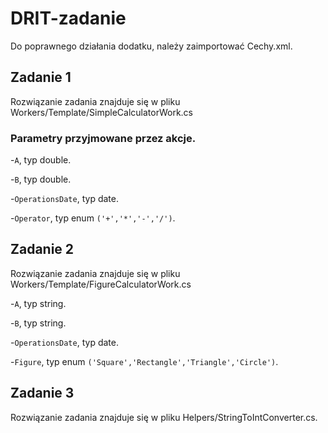# DRIT-zadanie
Do poprawnego działania dodatku, należy zaimportować Cechy.xml.

## Zadanie 1
Rozwiązanie zadania znajduje się w pliku Workers/Template/SimpleCalculatorWork.cs

### Parametry przyjmowane przez akcje.
-`A`, typ double.

-`B`, typ double.

-`OperationsDate`, typ date.

-`Operator`, typ enum `('+','*','-','/')`.
## Zadanie 2
Rozwiązanie zadania znajduje się w pliku Workers/Template/FigureCalculatorWork.cs

-`A`, typ string.

-`B`, typ string.

-`OperationsDate`, typ date.

-`Figure`, typ enum `('Square','Rectangle','Triangle','Circle')`.
## Zadanie 3
Rozwiązanie zadania znajduje się w pliku Helpers/StringToIntConverter.cs.
